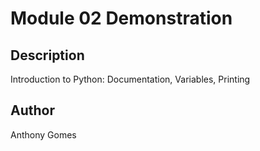 # Module 02 Demonstration

## Description

Introduction to Python: Documentation, Variables, Printing

## Author

Anthony Gomes